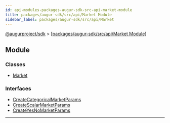 ```yaml
---
id: api-modules-packages-augur-sdk-src-api-market-module
title: packages/augur-sdk/src/api/Market Module
sidebar_label: packages/augur-sdk/src/api/Market
---
```


[@augurproject/sdk](api-readme.md) > [[packages/augur-sdk/src/api/Market Module]](api-modules-packages-augur-sdk-src-api-market-module.md)

## Module

### Classes

* [Market](api-classes-packages-augur-sdk-src-api-market-market.md)

### Interfaces

* [CreateCategoricalMarketParams](api-interfaces-packages-augur-sdk-src-api-market-createcategoricalmarketparams.md)
* [CreateScalarMarketParams](api-interfaces-packages-augur-sdk-src-api-market-createscalarmarketparams.md)
* [CreateYesNoMarketParams](api-interfaces-packages-augur-sdk-src-api-market-createyesnomarketparams.md)

---


